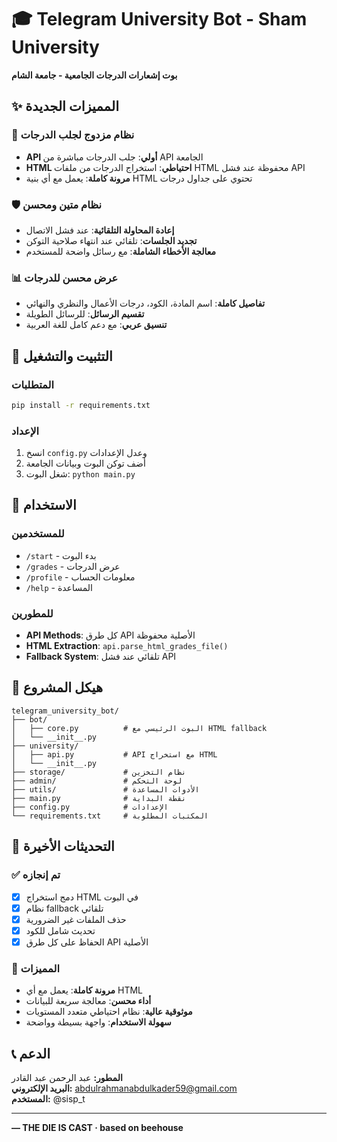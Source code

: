 # 🎓 Telegram University Bot - Sham University

**بوت إشعارات الدرجات الجامعية - جامعة الشام**

## ✨ المميزات الجديدة

### 🔄 نظام مزدوج لجلب الدرجات
- **API أولي**: جلب الدرجات مباشرة من API الجامعة
- **HTML احتياطي**: استخراج الدرجات من ملفات HTML محفوظة عند فشل API
- **مرونة كاملة**: يعمل مع أي بنية HTML تحتوي على جداول درجات

### 🛡️ نظام متين ومحسن
- **إعادة المحاولة التلقائية**: عند فشل الاتصال
- **تجديد الجلسات**: تلقائي عند انتهاء صلاحية التوكن
- **معالجة الأخطاء الشاملة**: مع رسائل واضحة للمستخدم

### 📊 عرض محسن للدرجات
- **تفاصيل كاملة**: اسم المادة، الكود، درجات الأعمال والنظري والنهائي
- **تقسيم الرسائل**: للرسائل الطويلة
- **تنسيق عربي**: مع دعم كامل للغة العربية

## 🚀 التثبيت والتشغيل

### المتطلبات
```bash
pip install -r requirements.txt
```

### الإعداد
1. انسخ `config.py` وعدل الإعدادات
2. أضف توكن البوت وبيانات الجامعة
3. شغل البوت: `python main.py`

## 🔧 الاستخدام

### للمستخدمين
- `/start` - بدء البوت
- `/grades` - عرض الدرجات
- `/profile` - معلومات الحساب
- `/help` - المساعدة

### للمطورين
- **API Methods**: كل طرق API الأصلية محفوظة
- **HTML Extraction**: `api.parse_html_grades_file()`
- **Fallback System**: تلقائي عند فشل API

## 📁 هيكل المشروع

```
telegram_university_bot/
├── bot/
│   ├── core.py          # البوت الرئيسي مع HTML fallback
│   └── __init__.py
├── university/
│   ├── api.py           # API مع استخراج HTML
│   └── __init__.py
├── storage/             # نظام التخزين
├── admin/               # لوحة التحكم
├── utils/               # الأدوات المساعدة
├── main.py              # نقطة البداية
├── config.py            # الإعدادات
└── requirements.txt     # المكتبات المطلوبة
```

## 🔄 التحديثات الأخيرة

### ✅ تم إنجازه
- [x] دمج استخراج HTML في البوت
- [x] نظام fallback تلقائي
- [x] حذف الملفات غير الضرورية
- [x] تحديث شامل للكود
- [x] الحفاظ على كل طرق API الأصلية

### 🎯 المميزات
- **مرونة كاملة**: يعمل مع أي HTML
- **أداء محسن**: معالجة سريعة للبيانات
- **موثوقية عالية**: نظام احتياطي متعدد المستويات
- **سهولة الاستخدام**: واجهة بسيطة وواضحة

## 📞 الدعم

**المطور:** عبد الرحمن عبد القادر  
**البريد الإلكتروني:** abdulrahmanabdulkader59@gmail.com  
**المستخدم:** @sisp_t

---

**— THE DIE IS CAST · based on beehouse** 